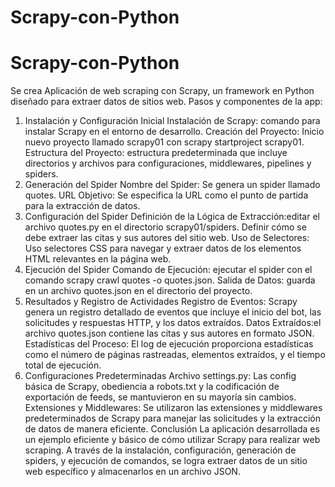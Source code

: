 # Scrapy-con-Python
# Scrapy-con-Python
 Se crea Aplicación de web scraping con Scrapy, un framework en Python diseñado para extraer datos de sitios web. Pasos y componentes de la app:

1. Instalación y Configuración Inicial
Instalación de Scrapy: comando para instalar Scrapy en el entorno de desarrollo.
Creación del Proyecto: Inicio nuevo proyecto llamado scrapy01 con scrapy startproject scrapy01.
Estructura del Proyecto: estructura predeterminada que incluye directorios y archivos para configuraciones, middlewares, pipelines y spiders.
2. Generación del Spider
Nombre del Spider: Se genera un spider llamado quotes.
URL Objetivo: Se especifica la URL como el punto de partida para la extracción de datos.
3. Configuración del Spider
Definición de la Lógica de Extracción:editar el archivo quotes.py en el directorio scrapy01/spiders.
Definir cómo se debe extraer las citas y sus autores del sitio web.
Uso de Selectores: Uso selectores CSS para navegar y extraer datos de los elementos HTML relevantes en la página web.
5. Ejecución del Spider
Comando de Ejecución: ejecutar el spider con el comando scrapy crawl quotes -o quotes.json.
Salida de Datos: guarda en un archivo quotes.json en el directorio del proyecto.
6. Resultados y Registro de Actividades
Registro de Eventos: Scrapy genera un registro detallado de eventos que incluye el inicio del bot, las solicitudes y respuestas HTTP, y los datos extraídos.
Datos Extraídos:el archivo quotes.json contiene las citas y sus autores en formato JSON.
Estadísticas del Proceso: El log de ejecución proporciona estadísticas como el número de páginas rastreadas, elementos extraídos, y el tiempo total de ejecución.
7. Configuraciones Predeterminadas
Archivo settings.py: Las config básica de Scrapy, obediencia a robots.txt y la codificación de exportación de feeds, se mantuvieron en su mayoría sin cambios.
Extensiones y Middlewares: Se utilizaron las extensiones y middlewares predeterminados de Scrapy para manejar las solicitudes y la extracción de datos de manera eficiente.
Conclusión
La aplicación desarrollada es un ejemplo eficiente y básico de cómo utilizar Scrapy para realizar web scraping. A través de la instalación, configuración, generación de spiders, y ejecución de comandos, se logra extraer datos de un sitio web específico y almacenarlos en un archivo JSON.
